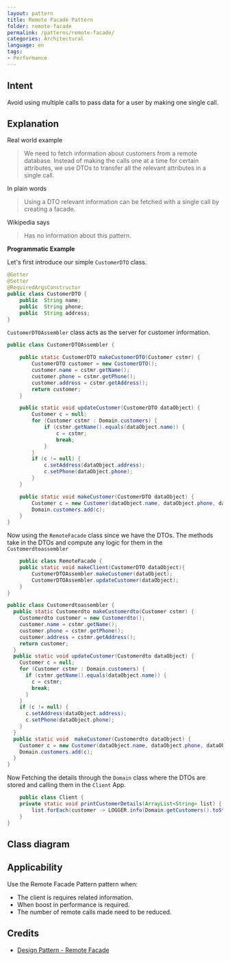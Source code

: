 ```yaml
---
layout: pattern
title: Remote Facade Pattern
folder: remote-facade
permalink: /patterns/remote-facade/
categories: Architectural
language: en
tags:
- Performance
---
```


## Intent

Avoid using multiple calls to pass data for a user by making one single call.

## Explanation

Real world example

> We need to fetch information about customers from a remote database. Instead of making the
> calls one at a time for certain attributes, we use DTOs to transfer all the relevant attributes in a single call.

In plain words

> Using a DTO relevant information can be fetched with a single call by creating a facade.

Wikipedia says

> Has no information about this pattern.

**Programmatic Example**

Let's first introduce our simple `CustomerDTO` class.

```java
@Getter
@Setter
@RequiredArgsConstructor
public class CustomerDTO {
    public  String name;
    public  String phone;
    public  String address;
}
```

`CustomerDTOAssembler` class acts as the server for customer information.

```java
public class CustomerDTOAssembler {

    public static CustomerDTO makeCustomerDTO(Customer cstmr) {
        CustomerDTO customer = new CustomerDTO();
        customer.name = cstmr.getName();
        customer.phone = cstmr.getPhone();
        customer.address = cstmr.getAddress();
        return customer;
    }

    public static void updateCustomer(CustomerDTO dataObject) {
        Customer c = null;
        for (Customer cstmr : Domain.customers) {
            if (cstmr.getName().equals(dataObject.name)) {
                c = cstmr;
                break;
            }
        }
        if (c != null) {
            c.setAddress(dataObject.address);
            c.setPhone(dataObject.phone);
        }
    }

    public static void makeCustomer(CustomerDTO dataObject) {
        Customer c = new Customer(dataObject.name, dataObject.phone, dataObject.address);
        Domain.customers.add(c);
    }
}
```

Now using the `RemoteFacade` class since we have the DTOs. The methods take in the DTOs and compute any logic for them in the `Customerdtoassembler`

```java
    public class RemoteFacade {
    public static void makeClient(CustomerDTO dataObject){
        CustomerDTOAssembler.makeCustomer(dataObject);
        CustomerDTOAssembler.updateCustomer(dataObject);
    }
}
```
```java
public class Customerdtoassembler {
  public static Customerdto makeCustomerdto(Customer cstmr) {
    Customerdto customer = new Customerdto();
    customer.name = cstmr.getName();
    customer.phone = cstmr.getPhone();
    customer.address = cstmr.getAddress();
    return customer;
  }
  public static void updateCustomer(Customerdto dataObject) {
    Customer c = null;
    for (Customer cstmr : Domain.customers) {
      if (cstmr.getName().equals(dataObject.name)) {
        c = cstmr;
        break;
      }
    }
    if (c != null) {
      c.setAddress(dataObject.address);
      c.setPhone(dataObject.phone);
    }
  }
  public static void  makeCustomer(Customerdto dataObject) {
    Customer c = new Customer(dataObject.name, dataObject.phone, dataObject.address);
    Domain.customers.add(c);
  }
}

```
Now Fetching the details through the `Domain` class where the DTOs are stored and calling them in the `Client` App.
```java
    public class Client {
    private static void printCustomerDetails(ArrayList<String> list) {
        list.forEach(customer -> LOGGER.info(Domain.getCustomers().toString()));
    }
}
```

## Class diagram

## Applicability

Use the Remote Facade Pattern pattern when:

* The client is requires related information.
* When boost in performance is required.
* The number of remote calls made need to be reduced.

## Credits

* [Design Pattern - Remote Facade](https://martinfowler.com/eaaCatalog/remoteFacade.html)
